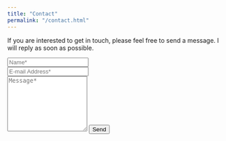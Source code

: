 ```yaml
---
title: "Contact"
permalink: "/contact.html"
---
```


<form action="https://formspree.io/{{site.email}}" method="POST">    
<p class="mb-4">If you are interested to get in touch, please feel free to send a message.  I will reply as soon as possible.</p>
<div class="form-group row">
<div class="col-md-6">
<input class="form-control" type="text" name="name" placeholder="Name*" required>
</div>
<div class="col-md-6">
<input class="form-control" type="email" name="_replyto" placeholder="E-mail Address*" required>
</div>
</div>
<textarea rows="8" class="form-control mb-3" name="message" placeholder="Message*" required></textarea>    
<input class="btn btn-success" type="submit" value="Send">
</form>